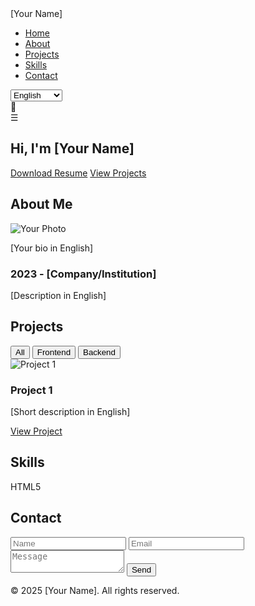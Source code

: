 <!DOCTYPE html>
<html lang="en">
<head>
  <meta charset="UTF-8">
  <meta name="viewport" content="width=device-width, initial-scale=1.0">
  <meta name="description" content="Portfolio of [Your Name], [Your Profession]. Explore my projects and skills!">
  <meta name="keywords" content="portfolio, developer, [technologies], programming">
  <title>[Your Name] - Professional Portfolio</title>
  <link rel="stylesheet" href="https://cdnjs.cloudflare.com/ajax/libs/font-awesome/6.4.0/css/all.min.css">
  <link rel="stylesheet" href="https://cdnjs.cloudflare.com/ajax/libs/aos/2.3.4/aos.css">
  <link href="https://fonts.googleapis.com/css2?family=Poppins:wght@300;400;600&display=swap" rel="stylesheet">
  <link rel="stylesheet" href="style.css">
</head>
<body>
  <!-- Navbar -->
  <nav class="navbar">
    <div class="logo">[Your Name]</div>
    <ul class="nav-links">
      <li><a href="#home" data-en="Home" data-pt="Início">Home</a></li>
      <li><a href="#about" data-en="About" data-pt="Sobre">About</a></li>
      <li><a href="#projects" data-en="Projects" data-pt="Projetos">Projects</a></li>
      <li><a href="#skills" data-en="Skills" data-pt="Habilidades">Skills</a></li>
      <li><a href="#contact" data-en="Contact" data-pt="Contato">Contact</a></li>
    </ul>
    <div class="language-toggle">
      <select id="language">
        <option value="en">English</option>
        <option value="pt">Português</option>
      </select>
    </div>
    <div class="theme-toggle">🌙</div>
    <div class="menu-toggle">☰</div>
  </nav>

  <!-- Hero Section -->
  <section id="home" class="hero">
    <div class="hero-content" data-aos="fade-up">
      <h1 data-en="Hi, I'm [Your Name]" data-pt="Olá, eu sou [Seu Nome]">Hi, I'm [Your Name]</h1>
      <p class="typing-effect" data-en="[Your Profession] passionate about building innovative solutions." data-pt="[Sua Profissão] apaixonado(a) por criar soluções inovadoras."></p>
      <a href="assets/resume_en.pdf" class="btn" download data-en="Download Resume" data-pt="Baixar Currículo">Download Resume</a>
      <a href="#projects" class="btn secondary" data-en="View Projects" data-pt="Ver Projetos">View Projects</a>
    </div>
  </section>

  <!-- About -->
  <section id="about" class="section">
    <h2 data-en="About Me" data-pt="Sobre Mim">About Me</h2>
    <div class="about-content" data-aos="fade-up" data-aos-delay="100">
      <img src="assets/your-photo.jpg" alt="Your Photo" class="profile-img">
      <p data-en="[Your bio in English]" data-pt="[Sua biografia em português]">[Your bio in English]</p>
      <div class="timeline">
        <div class="timeline-item" data-aos="fade-right">
          <h3>2023 - [Company/Institution]</h3>
          <p data-en="[Description in English]" data-pt="[Descrição em português]">[Description in English]</p>
        </div>
        <!-- Add more timeline items -->
      </div>
    </div>
  </section>

  <!-- Projects -->
  <section id="projects" class="section">
    <h2 data-en="Projects" data-pt="Projetos">Projects</h2>
    <div class="filter-buttons" data-aos="fade-up" data-aos-delay="100">
      <button class="filter-btn active" data-filter="all" data-en="All" data-pt="Todos">All</button>
      <button class="filter-btn" data-filter="frontend" data-en="Frontend" data-pt="Frontend">Frontend</button>
      <button class="filter-btn" data-filter="backend" data-en="Backend" data-pt="Backend">Backend</button>
    </div>
    <div class="projects-grid" data-aos="fade-up" data-aos-delay="200">
      <div class="project-card" data-category="frontend">
        <img src="assets/project1.jpg" alt="Project 1">
        <h3 data-en="Project 1" data-pt="Projeto 1">Project 1</h3>
        <p data-en="[Short description in English]" data-pt="[Descrição curta em português]">[Short description in English]</p>
        <a href="[link]" target="_blank" class="btn" data-en="View Project" data-pt="Ver Projeto">View Project</a>
      </div>
      <!-- Add more project cards -->
    </div>
  </section>

  <!-- Skills -->
  <section id="skills" class="section">
    <h2 data-en="Skills" data-pt="Habilidades">Skills</h2>
    <div class="skills-grid" data-aos="fade-up" data-aos-delay="100">
      <div class="skill-item">
        <i class="fab fa-html5"></i>
        <p>HTML5</p>
      </div>
      <!-- Add more skills -->
    </div>
  </section>

  <!-- Contact -->
  <section id="contact" class="section">
    <h2 data-en="Contact" data-pt="Contato">Contact</h2>
    <form action="https://formspree.io/f/your-form-id" method="POST" data-aos="fade-up" data-aos-delay="100">
      <input type="text" name="name" placeholder="Name" data-en-placeholder="Name" data-pt-placeholder="Nome" required>
      <input type="email" name="email" placeholder="Email" data-en-placeholder="Email" data-pt-placeholder="Email" required>
      <textarea name="message" placeholder="Message" data-en-placeholder="Message" data-pt-placeholder="Mensagem" required></textarea>
      <button type="submit" class="btn" data-en="Send" data-pt="Enviar">Send</button>
    </form>
    <div class="social-links">
      <a href="https://linkedin.com/in/your-name" target="_blank"><i class="fab fa-linkedin"></i></a>
      <a href="https://github.com/your-name" target="_blank"><i class="fab fa-github"></i></a>
      <a href="https://instagram.com/your-name" target="_blank"><i class="fab fa-instagram"></i></a>
    </div>
  </section>

  <!-- Footer -->
  <footer>
    <p data-en="© 2025 [Your Name]. All rights reserved." data-pt="© 2025 [Seu Nome]. Todos os direitos reservados.">© 2025 [Your Name]. All rights reserved.</p>
  </footer>

  <script src="https://cdnjs.cloudflare.com/ajax/libs/aos/2.3.4/aos.js"></script>
  <script src="https://cdnjs.cloudflare.com/ajax/libs/gsap/3.11.5/gsap.min.js"></script>
  <script src="script.js"></script>
</body>
</html>